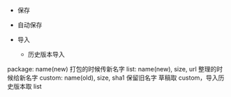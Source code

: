 - 保存
- 自动保存

- 导入
  - 历史版本导入

package: name(new) 打包的时候传新名字
list: name(new), size, url 整理的时候给新名字
custom: name(old), size, sha1 保留旧名字
草稿取 custom，导入历史版本取 list